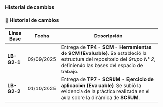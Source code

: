 ### Historial de cambios
### 📜 Historial de cambios

| **Línea Base** | **Fecha**   | **Descripción** |
|----------------|-------------|-----------------|
| **LB-G2-1**    | 09/09/2025  | Entrega de **TP4 - SCM - Herramientas de SCM (Evaluable)**. Se estableció la estructura del repositorio del *Grupo N° 2*, definiendo las bases del espacio de trabajo. |
| **LB-G2-2**    | 01/10/2025  | Entrega de **TP7 - SCRUM - Ejercicio de aplicación (Evaluable)**. Se subió la evidencia de la práctica realizada en el aula sobre la dinámica de **SCRUM**. |
